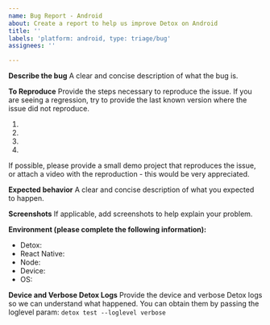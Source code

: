 ```yaml
---
name: Bug Report - Android
about: Create a report to help us improve Detox on Android
title: ''
labels: 'platform: android, type: triage/bug'
assignees: ''

---
```


**Describe the bug**
A clear and concise description of what the bug is.

**To Reproduce**
Provide the steps necessary to reproduce the issue. If you are seeing a regression, try to provide the last known version where the issue did not reproduce.

1. 
2. 
3. 
4. 

If possible, please provide a small demo project that reproduces the issue, or attach a video with the reproduction - this would be very appreciated.

**Expected behavior**
A clear and concise description of what you expected to happen.

**Screenshots**
If applicable, add screenshots to help explain your problem.

**Environment (please complete the following information):**
 - Detox:
 - React Native:
 - Node:
 - Device:
 - OS: 

**Device and Verbose Detox Logs**
Provide the device and verbose Detox logs so we can understand what happened. You can obtain them by passing the loglevel param: `detox test --loglevel verbose`

